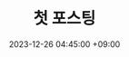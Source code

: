 ---
title: 첫 포스팅
date: 2023-12-26 04:45:00 +09:00
categories: [HOME, SUB]
tags:
  [
    태그1,
    태그2,
    태그3,
    .
    .
    .
  ]
---